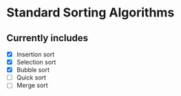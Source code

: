 Standard Sorting Algorithms
===========================

Currently includes
------------------
- [x] Insertion sort
- [x] Selection sort
- [x] Bubble sort
- [ ] Quick sort
- [ ] Merge sort
